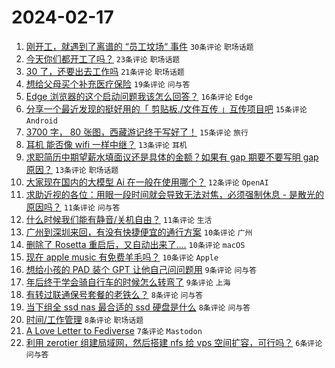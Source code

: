 # 2024-02-17

1. [刚开工，就遇到了离谱的 “员工坟场“ 事件](https://www.v2ex.com/t/1015961) `30条评论` `职场话题`
1. [今天你们都开工了吗？](https://www.v2ex.com/t/1015953) `23条评论` `职场话题`
1. [30 了，还要出去工作吗](https://www.v2ex.com/t/1015980) `21条评论` `职场话题`
1. [想给父母买个补充医疗保险](https://www.v2ex.com/t/1015959) `19条评论` `问与答`
1. [Edge 浏览器的这个启动问题我该怎么回答？](https://www.v2ex.com/t/1015941) `16条评论` `Edge`
1. [分享一个最近发现的挺好用的「 剪贴板./文件互传 」互传项目吧](https://www.v2ex.com/t/1015956) `15条评论` `Android`
1. [3700 字， 80 张图，西藏游记终于写好了！](https://www.v2ex.com/t/1015942) `15条评论` `旅行`
1. [耳机 能否像 wifi 一样中继？](https://www.v2ex.com/t/1015962) `13条评论` `耳机`
1. [求职简历中期望薪水填面议还是具体的金额？如果有 gap 期要不要写明 gap 原因？](https://www.v2ex.com/t/1015951) `13条评论` `职场话题`
1. [大家现在国内的大模型 Ai 在一般在使用哪个？](https://www.v2ex.com/t/1015963) `12条评论` `OpenAI`
1. [求助近视的各位：用眼一段时间就会导致无法对焦，必须强制休息 - 是散光的原因吗？](https://www.v2ex.com/t/1015987) `11条评论` `问与答`
1. [什么时候我们能有静音/关机自由？](https://www.v2ex.com/t/1015967) `11条评论` `生活`
1. [广州到深圳来回，有没有快捷便宜的通行方案](https://www.v2ex.com/t/1015986) `10条评论` `广州`
1. [删除了 Rosetta 重启后，又自动出来了....](https://www.v2ex.com/t/1015968) `10条评论` `macOS`
1. [现在 apple music 有免费羊毛吗？](https://www.v2ex.com/t/1015964) `10条评论` `Apple`
1. [想给小孩的 PAD 装个 GPT 让他自己问问题用](https://www.v2ex.com/t/1015988) `9条评论` `问与答`
1. [年后终于学会骑自行车的时候怎么转弯了](https://www.v2ex.com/t/1015972) `9条评论` `上海`
1. [有转过联通保号套餐的老铁么？](https://www.v2ex.com/t/1015976) `8条评论` `问与答`
1. [当下组全 ssd nas 最合适的 ssd 硬盘是什么](https://www.v2ex.com/t/1015949) `8条评论` `问与答`
1. [时间/工作管理](https://www.v2ex.com/t/1015947) `8条评论` `职场话题`
1. [A Love Letter to Fediverse](https://www.v2ex.com/t/1015948) `7条评论` `Mastodon`
1. [利用 zerotier 组建局域网，然后搭建 nfs 给 vps 空间扩容，可行吗？](https://www.v2ex.com/t/1015969) `6条评论` `问与答`
